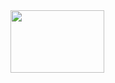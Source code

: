 <img src="https://github.com/user-attachments/assets/cf5a5b70-c373-4ace-837b-7ae545a7984d" width="150" height="100"/>

